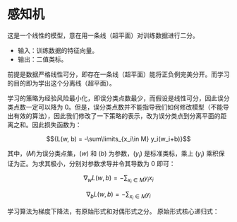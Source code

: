 # 感知机

这是一个线性的模型，意在用一条线（超平面）对训练数据进行二分。

- 输入：训练数据的特征向量。
- 输出：二值类标。

前提是数据严格线性可分，即存在一条线（超平面）能将正负例完美分开。而学习的目的即为学出这个分离线（超平面）。

学习的策略为经验风险最小化，即误分类点数最少，而假设是线性可分，因此误分类点数一定可以降为 ${0}$。但是，误分类点数并不能指导我们如何修改模型（不能导出有效的算法），因此我们修改了一下策略的表示，改为误分类点到分离平面的距离之和。因此损失函数为：

$${L(w, b) = -\sum\limits_{x_i\in M} y_i(w_i+b)}$$

其中，${(M)}$为误分类点集，${(w)}$ 和 ${(b)}$ 为参数，${(y_i)}$ 是标准类标，乘上 ${(y_i)}$ 乘积保证为正。为求其极小，分别对参数求导并令其导数为 ${0}$ 即可：

$${\nabla_w L(w, b) = -\sum_{x_i\in M}y_i x_i}$$

$${\nabla_b L(w, b) = -\sum_{x_i\in M}y_i}$$

学习算法为梯度下降法，有原始形式和对偶形式之分。
原始形式核心递归式：